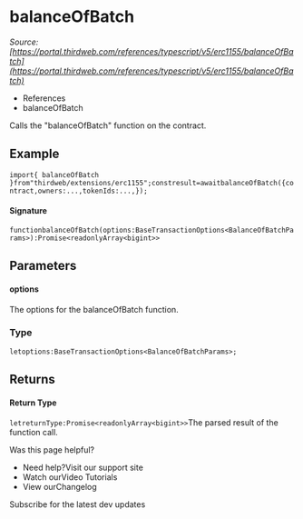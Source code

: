 # balanceOfBatch

*Source: [https://portal.thirdweb.com/references/typescript/v5/erc1155/balanceOfBatch](https://portal.thirdweb.com/references/typescript/v5/erc1155/balanceOfBatch)*

* References
* balanceOfBatch

Calls the "balanceOfBatch" function on the contract.

## Example

`import{ balanceOfBatch }from"thirdweb/extensions/erc1155";constresult=awaitbalanceOfBatch({contract,owners:...,tokenIds:...,});`
#### Signature

`functionbalanceOfBatch(options:BaseTransactionOptions<BalanceOfBatchParams>):Promise<readonlyArray<bigint>>`
## Parameters

#### options

The options for the balanceOfBatch function.

### Type

`letoptions:BaseTransactionOptions<BalanceOfBatchParams>;`
## Returns

#### Return Type

`letreturnType:Promise<readonlyArray<bigint>>`The parsed result of the function call.

Was this page helpful?

* Need help?Visit our support site
* Watch ourVideo Tutorials
* View ourChangelog

Subscribe for the latest dev updates

